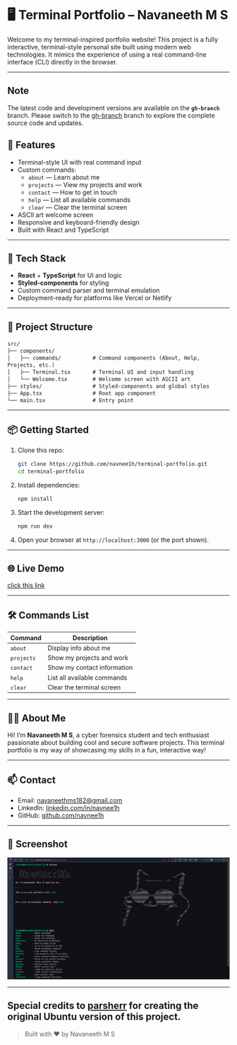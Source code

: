 # 🖥️ Terminal Portfolio – Navaneeth M S

Welcome to my terminal-inspired portfolio website! This project is a fully interactive, terminal-style personal site built using modern web technologies. It mimics the experience of using a real command-line interface (CLI) directly in the browser.

---
## Note
The latest code and development versions are available on the **`gh-branch`** branch.
Please switch to the [gh-branch](https://github.com/navnee1h/terminal-portfolio/tree/gh-pages) branch to explore the complete source code and updates.

## 🚀 Features

- Terminal-style UI with real command input
- Custom commands:
  - `about` — Learn about me
  - `projects` — View my projects and work
  - `contact` — How to get in touch
  - `help` — List all available commands
  - `clear` — Clear the terminal screen
- ASCII art welcome screen
- Responsive and keyboard-friendly design
- Built with React and TypeScript

---

## 🧠 Tech Stack

- **React** + **TypeScript** for UI and logic
- **Styled-components** for styling
- Custom command parser and terminal emulation
- Deployment-ready for platforms like Vercel or Netlify

---

## 📁 Project Structure

```
src/
├── components/
│   ├── commands/          # Command components (About, Help, Projects, etc.)
│   ├── Terminal.tsx       # Terminal UI and input handling
│   └── Welcome.tsx        # Welcome screen with ASCII art
├── styles/                # Styled-components and global styles
├── App.tsx                # Root app component
└── main.tsx               # Entry point
```

---

## 📦 Getting Started

1. Clone this repo:
   ```bash
   git clone https://github.com/navnee1h/terminal-portfolio.git
   cd terminal-portfolio
   ```

2. Install dependencies:
   ```bash
   npm install
   ```

3. Start the development server:
   ```bash
   npm run dev
   ```

4. Open your browser at `http://localhost:3000` (or the port shown).

---

## 🌐 Live Demo

[click this link](https://navnee1h.github.io/terminal-portfolio/)

---

## 🛠️ Commands List

| Command    | Description                     |
|------------|---------------------------------|
| `about`    | Display info about me            |
| `projects` | Show my projects and work       |
| `contact`  | Show my contact information     |
| `help`     | List all available commands     |
| `clear`    | Clear the terminal screen       |

---

## 🙋‍♂️ About Me

Hi! I’m **Navaneeth M S**, a cyber forensics student and tech enthusiast passionate about building cool and secure software projects. This terminal portfolio is my way of showcasing my skills in a fun, interactive way!

---

## 📫 Contact

- Email: [navaneethms182@gmail.com](mailto:navaneethms182@gmail.com)  
- LinkedIn: [linkedin.com/in/navnee1h](https://linkedin.com/in/navnee1h)  
- GitHub: [github.com/navnee1h](https://github.com/navnee1h)

---

## 🎨 Screenshot

![Portfolio Screenshot](./screenshot.png)

---
Special credits to [parsherr](https://github.com/parsherr) for creating the original Ubuntu version of this project.
---
> Built with ❤️ by Navaneeth M S
